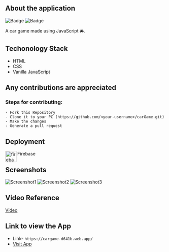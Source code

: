 ## About the application

![Badge](https://img.shields.io/badge/car--game-application-brightgreen)
![Badge](https://img.shields.io/badge/open--source-%E2%9D%A4-red)

A car game made using JavaScript 🚘.

## Techonology Stack

 - HTML
 - CSS
 - Vanilla JavaScript

## Any contributions are appreciated 

### Steps for contributing:
```
- Fork this Repository
- Clone it to your PC (https://github.com/<your-username>/carGame.git)
- Make the changes
- Generate a pull request
```
## Deployment
  <img align="left" alt="firebase" width="35px" src="https://www.vectorlogo.zone/logos/firebase/firebase-icon.svg" />
  Firebase<br>
  
## Screenshots
![Screenshot1](https://user-images.githubusercontent.com/80754608/123922431-a66e2680-d9a5-11eb-8b6c-d0ec4175e62b.png)
![Screenshot2](https://user-images.githubusercontent.com/80754608/123922434-a79f5380-d9a5-11eb-96b1-41a56a43ffd4.png)
![Screenshot3](https://user-images.githubusercontent.com/80754608/123922439-a837ea00-d9a5-11eb-926c-15c4eeeaeafa.png)

## Video Reference
[Video](https://user-images.githubusercontent.com/80754608/123922859-141a5280-d9a6-11eb-8f6a-c1f078fdf0d3.mp4)

## Link to view the App
 - Link- `https://cargame-d641b.web.app/`
 - [Visit App](https://cargame-d641b.web.app/)

